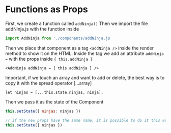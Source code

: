 # Functions as Props

First, we create a function called `addNinja()`
Then we import the file addNinja.js with the function inside

```js
import AddNinja from './components/addNinja.js
```

Then we place that component as a tag `<addNinja />` inside the render method to show it on the HTML.
Inside the tag we add an attribute `addNinja =` with the props inside `{ this.addNinja }`

`<AddNinja addNinja = { this.addNinja } />`

Important, if we touch an array and want to add or delete, the best way is to copy it with the spread operator [...array]

`let ninjas = [...this.state.ninjas, ninja];`

Then we pass it as the state of the Component

```js
this.setState({ ninjas: ninjas })

// if the new props have the same name, it is possible to do it this way
this.setState({ ninjas })
```
